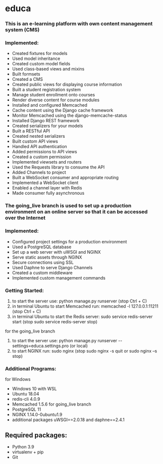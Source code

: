 educa
================================

### This is an e-learning platform with own content management system (CMS)


### Implemented:
* Created fixtures for models
* Used model inheritance
* Created custom model fields
* Used class-based views and mixins
* Built formsets
* Created a CMS
* Created public views for displaying course information
* Built a student registration system
* Manage student enrollment onto courses
* Render diverse content for course modules
* Installed and configured Memcached
* Cache content using the Django cache framework
* Monitor Memcached using the django-memcache-status
* Installed Django REST framework
* Created serializers for your models
* Built a RESTful API
* Created nested serializers
* Built custom API views
* Handled API authentication
* Added permissions to API views
* Created a custom permission
* Implemented viewsets and routers
* Used the Requests library to consume the API
* Added Channels to project
* Built a WebSocket consumer and appropriate routing
* Implemented a WebSocket client
* Enabled a channel layer with Redis
* Made consumer fully asynchronous

### The going_live branch is used to set up a production environment on an online server so that it can be accessed over the Internet

### Implemented:
* Configured project settings for a production environment
* Used a PostgreSQL database
* Set up a web server with uWSGI and NGINX
* Serve static assets through NGINX
* Secure connections using SSL
* Used Daphne to serve Django Channels
* Created a custom middleware
* Implemented custom management commands


### Getting Started:
1. to start the server use: python manage.py runserver (stop Ctrl + C)
2. in terminal Ubuntu to start Memcached run: memcached -l 127.0.0.1:11211 (stop Ctrl + C)
3. in terminal Ubuntu to start the Redis server: sudo service redis-server start (stop  sudo service redis-server stop)

for the going_live branch
1. to start the server use: python manage.py runserver --settings=educa.settings.pro (or local)
2. to start NGINX run: sudo nginx (stop sudo nginx -s quit or sudo nginx –s stop)


### Additional Programs:
for Windows
- Windows 10 with WSL
- Ubuntu 18.04 
- redis-cli 4.0.9
- Memcached 1.5.6
for going_live branch
- PostgreSQL 11
- NGINX 1.14.0-0ubuntu1.9
- additional packages uWSGI==2.0.18 and daphne==2.4.1

## Required packages:

* Python 3.9
* virtualenv + pip
* Git